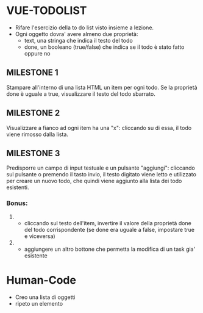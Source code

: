 # VUE-TODOLIST
- Rifare l'esercizio della to do list visto insieme a lezione.
- Ogni oggetto dovra' avere almeno due proprietà:
    - text, una stringa che indica il testo del todo
    - done, un booleano (true/false) che indica se il todo è stato fatto oppure no
## MILESTONE 1
Stampare all'interno di una lista HTML un item per ogni todo.
Se la proprietà done è uguale a true, visualizzare il testo del todo sbarrato.
## MILESTONE 2
Visualizzare a fianco ad ogni item ha una "x": cliccando su di essa, il todo viene rimosso dalla lista.
## MILESTONE 3
Predisporre un campo di input testuale e un pulsante "aggiungi": cliccando sul pulsante o premendo il tasto invio, il testo digitato viene letto e utilizzato per creare un nuovo todo, che quindi viene aggiunto alla lista dei todo esistenti.
### Bonus:
1. - cliccando sul testo dell'item, invertire il valore della proprietà done del todo corrispondente (se done era uguale a false, impostare true e viceversa)
2. -  aggiungere un altro bottone che permetta la modifica di un task gia' esistente

# Human-Code
- Creo una lista di oggetti
- ripeto un elemento 